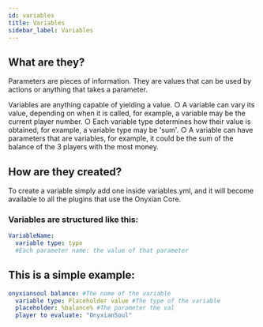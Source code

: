```yaml
---
id: variables
title: Variables
sidebar_label: Variables
---
```


## What are they?
Parameters are pieces of information. They are values that can be used by actions or anything that takes a parameter.

Variables are anything capable of yielding a value.
○ A variable can vary its value, depending on when it is called, for example, a variable may be the current player number.
○ Each variable type determines how their value is obtained, for example, a variable type may be 'sum'.
○ A variable can have parameters that are variables, for example, it could be the sum of the balance of the 3 players with the most money.

## How are they created?
To create a variable simply add one inside variables.yml, and it will become available to all the plugins that use the Onyxian Core.

### Variables are structured like this:
```yaml
VariableName:
  variable type: type
  #Each parameter name: the value of that parameter
```

## This is a simple example:
```yaml
onyxiansoul balance: #The name of the variable
  variable type: Placeholder value #The type of the variable
  placeholder: %balance% #The parameter the val
  player to evaluate: "OnyxianSoul"
```